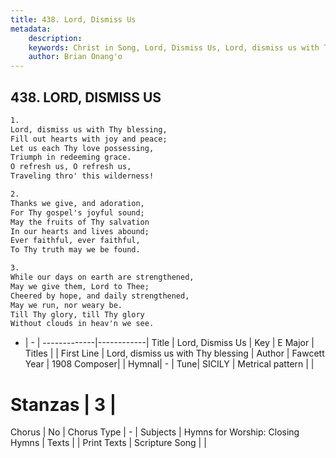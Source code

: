 ```yaml
---
title: 438. Lord, Dismiss Us
metadata:
    description: 
    keywords: Christ in Song, Lord, Dismiss Us, Lord, dismiss us with Thy blessing, 
    author: Brian Onang'o
---
```



## 438. LORD, DISMISS US

```txt
1.
Lord, dismiss us with Thy blessing,
Fill out hearts with joy and peace;
Let us each Thy love possessing,
Triumph in redeeming grace.
O refresh us, O refresh us,
Traveling thro' this wilderness!

2.
Thanks we give, and adoration,
For Thy gospel's joyful sound;
May the fruits of Thy salvation
In our hearts and lives abound;
Ever faithful, ever faithful,
To Thy truth may we be found.

3.
While our days on earth are strengthened,
May we give them, Lord to Thee;
Cheered by hope, and daily strengthened,
May we run, nor weary be.
Till Thy glory, till Thy glory
Without clouds in heav'n we see.

```

- |   -  |
-------------|------------|
Title | Lord, Dismiss Us |
Key | E Major |
Titles |  |
First Line | Lord, dismiss us with Thy blessing |
Author | Fawcett
Year | 1908
Composer|  |
Hymnal|  - |
Tune| SICILY |
Metrical pattern | |
# Stanzas | 3 |
Chorus | No |
Chorus Type | - |
Subjects | Hymns for Worship: Closing Hymns |
Texts |  |
Print Texts | 
Scripture Song |  |
  
